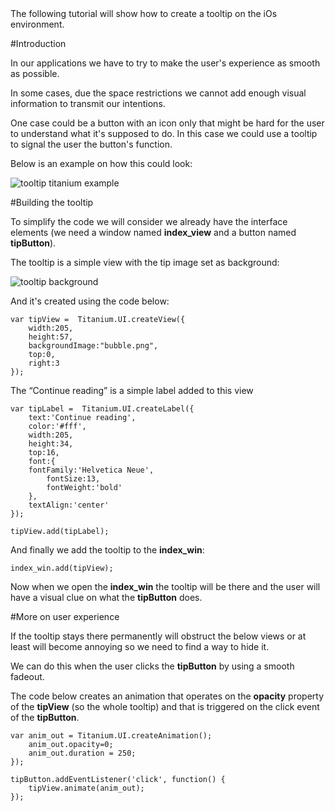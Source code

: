 <summary>
    The following tutorial will show how to create a tooltip on the iOs environment.
</summary>

#Introduction

In our applications we have to try to make the user's experience as smooth as possible. 

In some cases, due the space restrictions we cannot add enough visual information to transmit our intentions. 

One case could be a button with an icon only that might be hard for the user to understand what it's supposed to do. In this case we could use a tooltip to signal the user the button's function.

Below is an example on how this could look:

![tooltip titanium example ](http://farm6.static.flickr.com/5085/5244120022_6a390dc44b.jpg "The tooltip example")


#Building the tooltip

To simplify the code we will consider we already have the interface elements (we need a window named **index_view** and a button named **tipButton**).

The tooltip is a simple view with the tip image set as background:

![tooltip background](http://cssgallery.info/wp-content/uploads/2010/04/bubble.png "The tooltip view background")

And it's created using the code below:

~~~
var tipView =  Titanium.UI.createView({
	width:205,
	height:57,
	backgroundImage:"bubble.png",
	top:0,
	right:3
});
~~~


The “Continue reading” is a simple label added to this view

~~~
var tipLabel =  Titanium.UI.createLabel({
	text:'Continue reading',
	color:'#fff',
	width:205,
	height:34,
	top:16,
	font:{
	fontFamily:'Helvetica Neue',
		fontSize:13,
		fontWeight:'bold'
	},
	textAlign:'center'
});
 
tipView.add(tipLabel);
~~~

And finally we add the tooltip to the **index_win**:

~~~
index_win.add(tipView);
~~~

Now when we open the **index_win** the tooltip will be there and the user will have a visual clue on what the **tipButton** does.


#More on user experience

If the tooltip stays there permanently will obstruct the below views or at least will become annoying so we need to find a way to hide it. 

We can do this when the user clicks the **tipButton** by using a smooth fadeout.

The code below creates an animation that operates on the **opacity** property of the **tipView** (so the whole tooltip) and that is triggered on the click event of the **tipButton**.

~~~
var anim_out = Titanium.UI.createAnimation();
	anim_out.opacity=0;
	anim_out.duration = 250;
});
 
tipButton.addEventListener('click', function() {
	tipView.animate(anim_out);
});
~~~



